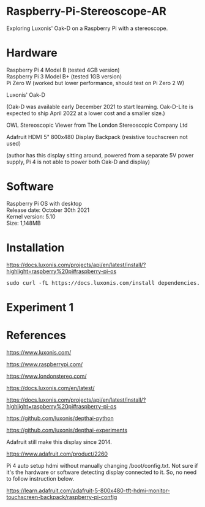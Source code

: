 # Raspberry-Pi-Stereoscope-AR
Exploring Luxonis' Oak-D on a Raspberry Pi with a stereoscope.</br>
 
# Hardware
Raspberry Pi 4 Model B (tested 4GB version)</br>
Raspberry Pi 3 Model B+ (tested 1GB version)</br>
Pi Zero W (worked but lower performance, should test on Pi Zero 2 W)</br>

Luxonis' Oak-D</br>

(Oak-D was available early December 2021 to start learning. Oak-D-Lite is expected to ship April 2022 at a lower cost and a smaller size.)</br>

OWL Stereoscopic Viewer from The London Stereoscopic Company Ltd</br>

Adafruit HDMI 5" 800x480 Display Backpack (resistive touchscreen not used)</br>

(author has this display sitting around, powered from a separate 5V power supply, Pi 4 is not able to power both Oak-D and display)</br>

# Software
Raspberry Pi OS with desktop</br>
Release date: October 30th 2021</br>
Kernel version: 5.10</br>
Size: 1,148MB</br>

# Installation

https://docs.luxonis.com/projects/api/en/latest/install/?highlight=raspberry%20pi#raspberry-pi-os

<pre>
sudo curl -fL https://docs.luxonis.com/install_dependencies.sh | bash
</pre>

# Experiment 1</br>

# References</br>

https://www.luxonis.com/

https://www.raspberrypi.com/

https://www.londonstereo.com/

https://docs.luxonis.com/en/latest/

https://docs.luxonis.com/projects/api/en/latest/install/?highlight=raspberry%20pi#raspberry-pi-os

https://github.com/luxonis/depthai-python

https://github.com/luxonis/depthai-experiments

Adafruit still make this display since 2014.</br>

https://www.adafruit.com/product/2260

Pi 4 auto setup hdmi without manually changing /boot/config.txt. Not sure if it's the hardware or software detecting display connected to it. So, no need to follow instruction below.</br>

https://learn.adafruit.com/adafruit-5-800x480-tft-hdmi-monitor-touchscreen-backpack/raspberry-pi-config
